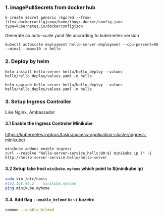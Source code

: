 ### 1.  imagePullSecrets from docker hub
```shell
k create secret generic regcred --from-file=.dockerconfigjson=/home/thuy/.docker/config.json --type=kubernetes.io/dockerconfigjson
```
Generate an auto-scale yaml file according to kubernetes version 
```shell
kubectl autoscale deployment hello-server-deployment --cpu-percent=50 --min=1 --max=10 -n hello
```
### 2. Deploy by helm
```shell
helm install hello-server hello/hello_deploy --values hello/hello_deploy/values.yaml -n hello
```

```shell
helm upgrade hello-server hello/hello_deploy --values hello/hello_deploy/values.yaml -n hello
```

### 3. Setup Ingress Controller
Like Nginx, Ambassador

#### 3.1 Enable the Ingress Controler Minikube
https://kubernetes.io/docs/tasks/access-application-cluster/ingress-minikube/
```
minikube addons enable ingress
curl --resolve "hello-server-service.hello:80:$( minikube ip )" -i http://hello-server-service.hello/hello-server
```
#### 3.2 Setup fake host `minikube.myhome` which point to $(minikube ip)
```sh
sudo vim /etc/hosts
#192.168.49.2    minikube.myhome
ping minikube.myhome
```

#### 3.4. Add flag `--enable_bzlmod` to ~/.bazelrc
```sh
common --enable_bzlmod
```